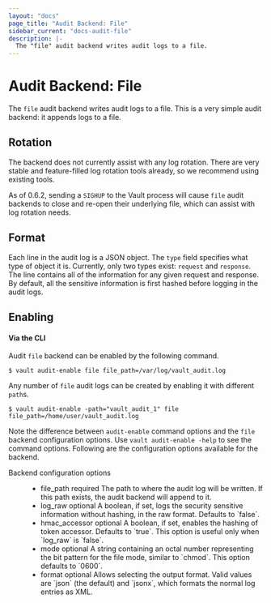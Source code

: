 ```yaml
---
layout: "docs"
page_title: "Audit Backend: File"
sidebar_current: "docs-audit-file"
description: |-
  The "file" audit backend writes audit logs to a file.
---
```


# Audit Backend: File

The `file` audit backend writes audit logs to a file. This is a very simple audit
backend: it appends logs to a file.

## Rotation

The backend does not currently assist with any log rotation. There are very
stable and feature-filled log rotation tools already, so we recommend using
existing tools.

As of 0.6.2, sending a `SIGHUP` to the Vault process will cause `file` audit
backends to close and re-open their underlying file, which can assist with log
rotation needs.

## Format

Each line in the audit log is a JSON object. The `type` field specifies what type of
object it is. Currently, only two types exist: `request` and `response`. The line contains
all of the information for any given request and response. By default, all the sensitive
information is first hashed before logging in the audit logs.

## Enabling

#### Via the CLI

Audit `file` backend can be enabled by the following command.

```
$ vault audit-enable file file_path=/var/log/vault_audit.log
```

Any number of `file` audit logs can be created by enabling it with different `path`s.

```
$ vault audit-enable -path="vault_audit_1" file file_path=/home/user/vault_audit.log
```

Note the difference between `audit-enable` command options and the `file` backend
configuration options. Use `vault audit-enable -help` to see the command options.
Following are the configuration options available for the backend.

<dl class="api">
  <dt>Backend configuration options</dt>
  <dd>
    <ul>
      <li>
        <span class="param">file_path</span>
        <span class="param-flags">required</span>
            The path to where the audit log will be written. If this
            path exists, the audit backend will append to it.
      </li>
      <li>
        <span class="param">log_raw</span>
        <span class="param-flags">optional</span>
            A boolean, if set, logs the security sensitive information without
            hashing, in the raw format. Defaults to `false`.
      </li>
      <li>
        <span class="param">hmac_accessor</span>
        <span class="param-flags">optional</span>
            A boolean, if set, enables the hashing of token accessor. Defaults
            to `true`. This option is useful only when `log_raw` is `false`.
      </li>
	  <li>
        <span class="param">mode</span>
        <span class="param-flags">optional</span>
            A string containing an octal number representing the bit pattern
            for the file mode, similar to `chmod`. This option defaults to
            `0600`.
      </li>
      <li>
        <span class="param">format</span>
        <span class="param-flags">optional</span>
            Allows selecting the output format. Valid values are `json` (the
            default) and `jsonx`, which formats the normal log entries as XML.
      </li>
    </ul>
  </dd>
</dl>

